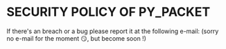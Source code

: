 # SECURITY POLICY OF PY_PACKET

If there's an breach or a bug please report it at the following e-mail: (sorry no e-mail for the moment :smirk:, but become soon !) 